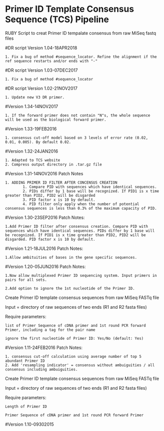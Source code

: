# Primer ID Template Consensus Sequence (TCS) Pipeline
RUBY Script to creat Primer ID tempalate consensus from raw MiSeq fastq files

#DR script Version 1.04-18APR2018

	1. Fix a bug of method #sequence_locator. Refine the alignment if the ref sequence restarts and/or ends with "-"


#DR script Version 1.03-07DEC2017

	1. Fix a bug of method #sequence_locator

#DR script Version 1.02-21NOV2017

	1. Update new V3 DR primer. 

#Version 1.34-14NOV2017

	1. If the forward primer does not contain "N"s, the whole sequence will be used as the biological forward primer. 

#Version 1.33-19FEB2016

	1. consensus cut-off model based on 3 levels of error rate (0.02, 0.01, 0.005). By default 0.02. 


#Version 1.32-24JAN2016

	1. Adapted to TCS website
	2. Compress output directory in .tar.gz file


#Version 1.31-14NOV2016
Patch Notes

	1. ADDING PRIMER ID FILTER AFTER CONCENSUS CREATION
        	1. Compare PID with sequences which have identical sequences.
        	2. PIDs differ by 1 base will be recognized. If PID1 is x time greater than PID2, PID2 will be disgarded
        	3. PID factor x is 10 by default.
       		4. PID filter only apply when the number of potential consensus sequences is less than 0.3% of the maximum capacity of PID. 

#Version 1.30-23SEP2016
Patch Notes:

    1.Add Primer ID filter after consensus creation. Compare PID with sequences which have identical sequences. PIDs differ by 1 base will be recognized. If PID1 is x time greater than PID2, PID2 will be disgarded. PID factor x is 10 by default. 

#Version 1.21-18JUL2016
Patch Notes:

    1.Allow ambituities of bases in the gene specific sequences. 

#Version 1.20-05JUN2016
Patch Notes:

    1.Now allow multiplexed Primer ID sequencing system. Input primers in pairs for all sets.
    
    2.Add option to ignore the 1st nucleotide of the Primer ID. 

Create Primer ID template consensus sequences from raw MiSeq FASTq file

Input = directory of raw sequences of two ends (R1 and R2 fasta files)

Require parameters:

    list of Primer Sequence of cDNA primer and 1st round PCR forward Primer, including a tag for the pair name
    
    ignore the first nucleotide of Primer ID: Yes/No (default: Yes)



#Version 1.11-24FEB2016
Patch Notes:

    1. consensus cut-off calculation using average number of top 5 abundant Primer ID
    2. Add 'resampling indicator' = consensus without ambuiguities / all consensus including ambuiguities.

Create Primer ID template consensus sequences from raw MiSeq FASTq file

Input = directory of raw sequences of two ends (R1 and R2 fasta files)

Require parameters:

    Length of Primer ID
  
    Primer Sequence of cDNA primer and 1st round PCR forward Primer


#Version 1.10-09302015

